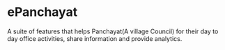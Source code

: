 # ePanchayat
A suite of features that helps Panchayat(A village Council) for their day to day office activities, share information and provide analytics.
